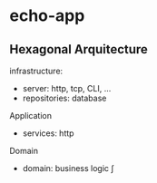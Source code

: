 # echo-app
## Hexagonal Arquitecture

infrastructure:
- server: http, tcp, CLI, ...
- repositories: database

Application
- services: http

Domain
- domain: business logic
∫
